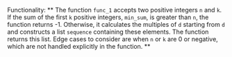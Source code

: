 Functionality: ** The function `func_1` accepts two positive integers `n` and `k`. If the sum of the first `k` positive integers, `min_sum`, is greater than `n`, the function returns -1. Otherwise, it calculates the multiples of `d` starting from `d` and constructs a list `sequence` containing these elements. The function returns this list. Edge cases to consider are when `n` or `k` are 0 or negative, which are not handled explicitly in the function. **